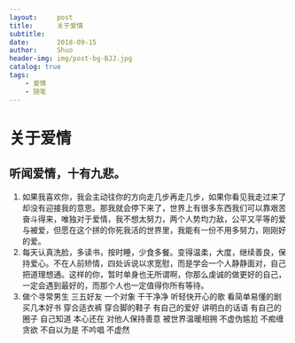 ```yaml
---
layout:     post
title:      关于爱情
subtitle:   
date:       2018-09-15
author:     Shuo
header-img: img/post-bg-BJJ.jpg
catalog: true
tags:
    - 爱情
    - 随笔
---
```

# 关于爱情
## 听闻爱情，十有九悲。
1. 如果我喜欢你，我会主动往你的方向走几步再走几步，如果你看见我走过来了却没有迎接我的意思。那我就会停下来了，世界上有很多东西我们可以靠艰苦奋斗得来，唯独对于爱情，我不想太努力，两个人势均力敌，公平又平等的爱与被爱，但愿在这个拼的你死我活的世界里，我能有一份不用多努力，刚刚好的爱。
2. 每天认真洗脸，多读书，按时睡，少食多餐。变得温柔，大度，继续善良，保持爱心。不在人前矫情，四处诉说以求宽慰，而是学会一个人静静面对，自己把道理想通。这样的你，暂时单身也无所谓啊，你那么虔诚的做更好的自己，一定会遇到最好的，而那个人也一定值得你所有等待。
3. 做个寻常男生 三五好友 一个对象 干干净净 听轻快开心的歌 看简单易懂的剧 买几本好书 穿合适衣裤 穿合脚的鞋子 有自己的爱好 讲明白的话语 有自己的圈子 自己知道 本心还在 对他人保持善意 被世界温暖相拥 不虚伪尴尬 不痴缠贪欲 不自以为是 不吟唱 不虚然